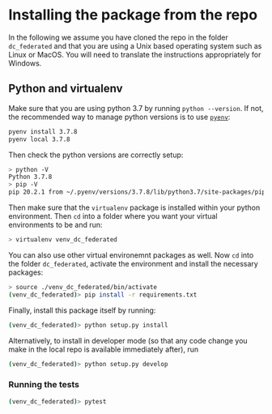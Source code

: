 # Installing the package from the repo

In the following we assume you have cloned the repo in the folder `dc_federated` and that you are using a Unix based operating system such as Linux or MacOS. You will need to translate the instructions appropriately for Windows.

## Python and virtualenv

Make sure that you are using python 3.7 by running `python --version`. If not, the recommended way to manage python versions is to use [`pyenv`](https://github.com/pyenv/pyenv):

```bash
pyenv install 3.7.8
pyenv local 3.7.8
```

Then check the python versions are correctly setup:

```bash
> python -V
Python 3.7.8
> pip -V
pip 20.2.1 from ~/.pyenv/versions/3.7.8/lib/python3.7/site-packages/pip (python 3.7)
```

Then make sure that the `virtualenv` package is installed within your python environment. Then `cd` into a folder where you want your virtual environments to be and run:

```bash
> virtualenv venv_dc_federated
```

You can also use other virtual environemnt packages as well. Now `cd` into the folder `dc_federated`, activate the environment and install the necessary packages:

```bash
> source ./venv_dc_federated/bin/activate
(venv_dc_federated)> pip install -r requirements.txt
```

Finally, install this package itself by running:

```bash
(venv_dc_federated)> python setup.py install
```

Alternatively, to install in developer mode (so that any code change you make in the local repo is available immediately after), run

```bash
(venv_dc_federated)> python setup.py develop
```

### Running the tests

```bash
(venv_dc_federated)> pytest
```
